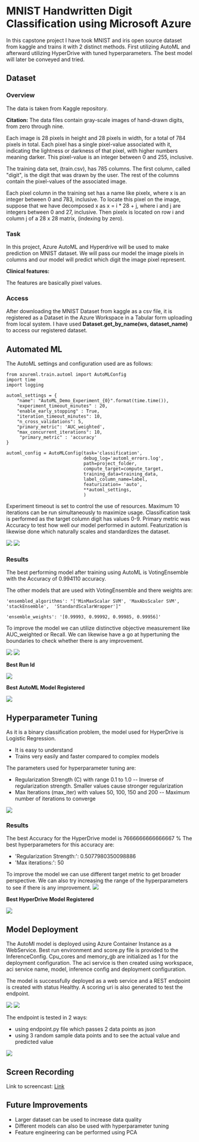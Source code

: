 # MNIST Handwritten Digit Classification using Microsoft Azure

In this capstone project I have took MNIST and iris open source dataset from kaggle and trains it with 2 distinct methods. 
First utilizing AutoML and afterward utilizing HyperDrive with tuned hyperparameters. The best model will later be conveyed and tried.

## Dataset

### Overview
The data is taken from Kaggle repository. 

**Citation:** The data files contain gray-scale images of hand-drawn digits, from zero through nine.

Each image is 28 pixels in height and 28 pixels in width, for a total of 784 pixels in total. Each pixel has a single pixel-value associated with it, indicating the lightness or darkness of that pixel, with higher numbers meaning darker. This pixel-value is an integer between 0 and 255, inclusive.

The training data set, (train.csv), has 785 columns. The first column, called "digit", is the digit that was drawn by the user. The rest of the columns contain the pixel-values of the associated image.

Each pixel column in the training set has a name like pixelx, where x is an integer between 0 and 783, inclusive. To locate this pixel on the image, suppose that we have decomposed x as x = i * 28 + j, where i and j are integers between 0 and 27, inclusive. Then pixelx is located on row i and column j of a 28 x 28 matrix, (indexing by zero).

### Task

In this project, Azure AutoML and Hyperdrive will be used to make prediction on MNIST dataset. We will pass our model the image pixels in columns and our model will predict which digit the image pixel represent.

**Clinical features:**

The features are basically pixel values.


### Access
After downloading the MNIST Dataset from kaggle as a csv file, it is registered as a Dataset in the Azure Workspace in a Tabular form uploading from local system. 
I have used **Dataset.get_by_name(ws, dataset_name)** to access our registered dataset.

## Automated ML
The AutoML settings and configuration used are as follows:
```
from azureml.train.automl import AutoMLConfig
import time
import logging

automl_settings = {
    "name": "AutoML_Demo_Experiment_{0}".format(time.time()),
    "experiment_timeout_minutes" : 20,
    "enable_early_stopping" : True,
    "iteration_timeout_minutes": 10,
    "n_cross_validations": 5,
    "primary_metric": 'AUC_weighted',
    "max_concurrent_iterations": 10,
     "primary_metric" : 'accuracy'
}

automl_config = AutoMLConfig(task='classification',
                             debug_log='automl_errors.log',
                             path=project_folder,
                             compute_target=compute_target,
                             training_data=training_data,
                             label_column_name=label,
                             featurization= 'auto',
                             **automl_settings,
                             )
```
Experiment timeout is set to control the use of resources. Maximum 10 iterations can be run simultaneously to maximize usage. Classification task is performed as the target column digit has values 0-9. Primary metric was Accuracy to test how well our model performed in automl. Featurization is likewise done which naturally scales and standardizes the dataset.

<img src="https://github.com/Sabyh/nd00333-capstone/blob/master/Screenshots/mnist/automl-run-status.PNG">
<img src="Screenshots/mnist/best-run-models.PNG">

### Results
The best performing model after training using AutoML is VotingEnsemble with the Accuracy of 0.994110 accuracy.

The other models that are used with VotingEnsemble and there weights are:
```
'ensembled_algorithms': "['MinMaxScalar SVM', 'MaxAbsScaler SVM', 'stackEnsemble',  'StandardScalarWrapper']"

'ensemble_weights': '[0.99993, 0.99992, 0.99985, 0.99956]'
```

To improve the model we can utilize distinctive objective measurement like AUC_weighted or Recall. We can likewise have a go at hypertuning the boundaries to check whether there is any improvement.

<img src="Screenshots/mnist/automl-best-model.PNG">
<img src="Screenshots/mnist/automl3.PNG">

**Best Run Id**

<img src="Screenshots/mnist/best-run-id.PNG">

**Best AutoML Model Registered**

<img src="Screenshots/mnist/register-model.PNG">

## Hyperparameter Tuning
As it is a binary classification problem, the model used for HyperDrive is Logistic Regression. 
- It is easy to understand
- Trains very easily and faster compared to complex models


The parameters used for hyperparameter tuning are:
- Regularization Strength (C) with range 0.1 to 1.0
    -- Inverse of regularization strength. Smaller values cause stronger regularization
- Max Iterations (max_iter) with values 50, 100, 150 and 200
    -- Maximum number of iterations to converge

<img src="Screenshots/hyperdrive_run.png">

### Results
The best Accuracy for the HyperDrive model is 7666666666666667 %
The best hyperparameters for this accuracy are:
- 'Regularization Strength:': 0.5077980350098886
- 'Max iterations:': 50

To improve the model we can use different target metric to get broader perspective. We can also try increasing the range of the hyperparameters to see if there is any improvement.
<img src="Screenshots/hyperdrive_bestmodel.png">

**Best HyperDrive Model Registered**

<img src="Screenshots/hyperdrive_registered.PNG">

## Model Deployment
The AutoMl model is deployed using Azure Container Instance as a WebService. Best run environment and score.py file is provided to the InferenceConfig.
Cpu_cores and memory_gb are initialized as 1 for the deployment configuration. The aci service is then created using workspace, aci service name, model, inference config and deployment configuration.

The model is successfully deployed as a web service and a REST endpoint is created with status Healthy. A scoring uri is also generated to test the endpoint.

<img src="Screenshots/model_deployment.png">

<img src="Screenshots/deployed_endpoint.png">

The endpoint is tested in 2 ways: 
- using endpoint.py file which passes 2 data points as json 
- using 3 random sample data points and to see the actual value and predicted value 

<img src="Screenshots/model_test.png">

## Screen Recording
Link to screencast: [Link](https://youtu.be/fj7Av9YiuiY)

## Future Improvements
- Larger dataset can be used to increase data quality
- Different models can also be used with hyperparameter tuning
- Feature engineering can be performed using PCA 
